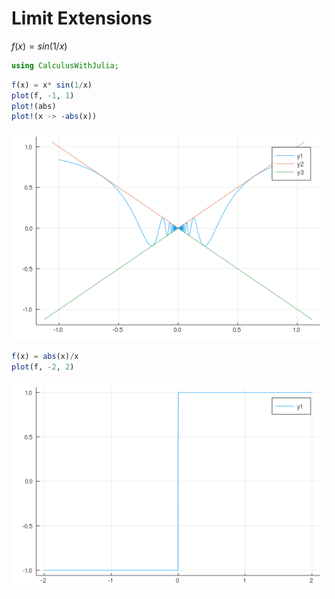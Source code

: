 # Limit Extensions


$f(x) = sin(1/x)$

````julia
using CalculusWithJulia;
````



````julia
f(x) = x* sin(1/x)
plot(f, -1, 1)
plot!(abs)
plot!(x -> -abs(x))
````


![](figures/12_Limit-Extensions_2_1.png)

````julia
f(x) = abs(x)/x
plot(f, -2, 2)
````


![](figures/12_Limit-Extensions_3_1.png)
